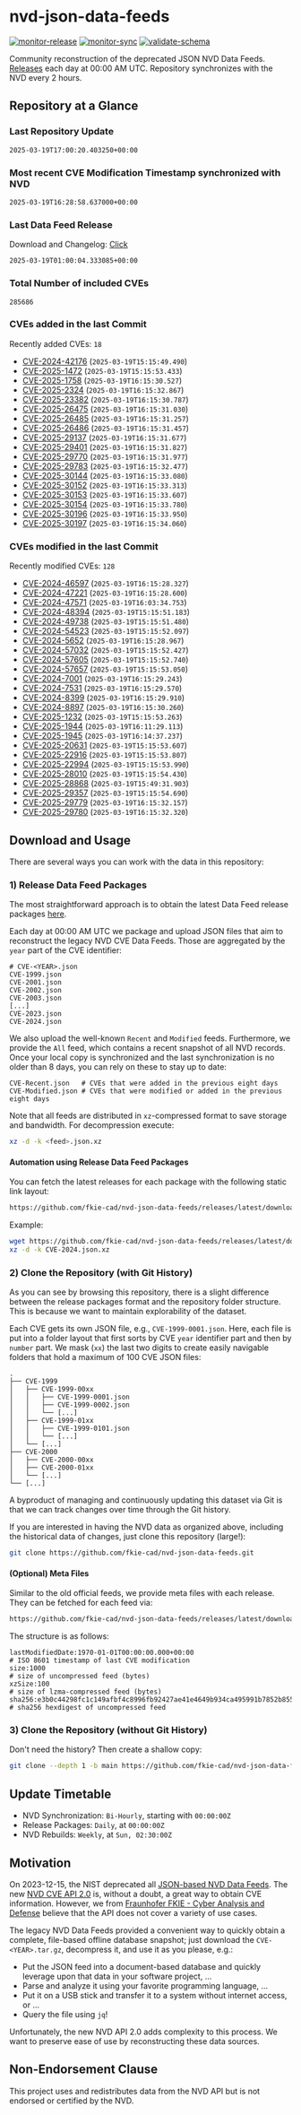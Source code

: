 # nvd-json-data-feeds

[![monitor-release](https://github.com/fkie-cad/nvd-json-data-feeds/actions/workflows/monitor_release.yml/badge.svg)](https://github.com/fkie-cad/nvd-json-data-feeds/actions/workflows/monitor_release.yml)
[![monitor-sync](https://github.com/fkie-cad/nvd-json-data-feeds/actions/workflows/monitor_sync.yml/badge.svg)](https://github.com/fkie-cad/nvd-json-data-feeds/actions/workflows/monitor_sync.yml)
[![validate-schema](https://github.com/fkie-cad/nvd-json-data-feeds/actions/workflows/validate_schema.yml/badge.svg)](https://github.com/fkie-cad/nvd-json-data-feeds/actions/workflows/validate_schema.yml)

Community reconstruction of the deprecated JSON NVD Data Feeds.
[Releases](https://github.com/fkie-cad/nvd-json-data-feeds/releases/latest) each day at 00:00 AM UTC.
Repository synchronizes with the NVD every 2 hours.

## Repository at a Glance

### Last Repository Update

```plain
2025-03-19T17:00:20.403250+00:00
```

### Most recent CVE Modification Timestamp synchronized with NVD

```plain
2025-03-19T16:28:58.637000+00:00
```

### Last Data Feed Release

Download and Changelog: [Click](https://github.com/fkie-cad/nvd-json-data-feeds/releases/latest)

```plain
2025-03-19T01:00:04.333085+00:00
```

### Total Number of included CVEs

```plain
285686
```

### CVEs added in the last Commit

Recently added CVEs: `18`

- [CVE-2024-42176](CVE-2024/CVE-2024-421xx/CVE-2024-42176.json) (`2025-03-19T15:15:49.490`)
- [CVE-2025-1472](CVE-2025/CVE-2025-14xx/CVE-2025-1472.json) (`2025-03-19T15:15:53.433`)
- [CVE-2025-1758](CVE-2025/CVE-2025-17xx/CVE-2025-1758.json) (`2025-03-19T16:15:30.527`)
- [CVE-2025-2324](CVE-2025/CVE-2025-23xx/CVE-2025-2324.json) (`2025-03-19T16:15:32.867`)
- [CVE-2025-23382](CVE-2025/CVE-2025-233xx/CVE-2025-23382.json) (`2025-03-19T16:15:30.787`)
- [CVE-2025-26475](CVE-2025/CVE-2025-264xx/CVE-2025-26475.json) (`2025-03-19T16:15:31.030`)
- [CVE-2025-26485](CVE-2025/CVE-2025-264xx/CVE-2025-26485.json) (`2025-03-19T16:15:31.257`)
- [CVE-2025-26486](CVE-2025/CVE-2025-264xx/CVE-2025-26486.json) (`2025-03-19T16:15:31.457`)
- [CVE-2025-29137](CVE-2025/CVE-2025-291xx/CVE-2025-29137.json) (`2025-03-19T16:15:31.677`)
- [CVE-2025-29401](CVE-2025/CVE-2025-294xx/CVE-2025-29401.json) (`2025-03-19T16:15:31.827`)
- [CVE-2025-29770](CVE-2025/CVE-2025-297xx/CVE-2025-29770.json) (`2025-03-19T16:15:31.977`)
- [CVE-2025-29783](CVE-2025/CVE-2025-297xx/CVE-2025-29783.json) (`2025-03-19T16:15:32.477`)
- [CVE-2025-30144](CVE-2025/CVE-2025-301xx/CVE-2025-30144.json) (`2025-03-19T16:15:33.080`)
- [CVE-2025-30152](CVE-2025/CVE-2025-301xx/CVE-2025-30152.json) (`2025-03-19T16:15:33.313`)
- [CVE-2025-30153](CVE-2025/CVE-2025-301xx/CVE-2025-30153.json) (`2025-03-19T16:15:33.607`)
- [CVE-2025-30154](CVE-2025/CVE-2025-301xx/CVE-2025-30154.json) (`2025-03-19T16:15:33.780`)
- [CVE-2025-30196](CVE-2025/CVE-2025-301xx/CVE-2025-30196.json) (`2025-03-19T16:15:33.950`)
- [CVE-2025-30197](CVE-2025/CVE-2025-301xx/CVE-2025-30197.json) (`2025-03-19T16:15:34.060`)


### CVEs modified in the last Commit

Recently modified CVEs: `128`

- [CVE-2024-46597](CVE-2024/CVE-2024-465xx/CVE-2024-46597.json) (`2025-03-19T16:15:28.327`)
- [CVE-2024-47221](CVE-2024/CVE-2024-472xx/CVE-2024-47221.json) (`2025-03-19T16:15:28.600`)
- [CVE-2024-47571](CVE-2024/CVE-2024-475xx/CVE-2024-47571.json) (`2025-03-19T16:03:34.753`)
- [CVE-2024-48394](CVE-2024/CVE-2024-483xx/CVE-2024-48394.json) (`2025-03-19T15:15:51.183`)
- [CVE-2024-49738](CVE-2024/CVE-2024-497xx/CVE-2024-49738.json) (`2025-03-19T15:15:51.480`)
- [CVE-2024-54523](CVE-2024/CVE-2024-545xx/CVE-2024-54523.json) (`2025-03-19T15:15:52.097`)
- [CVE-2024-5652](CVE-2024/CVE-2024-56xx/CVE-2024-5652.json) (`2025-03-19T16:15:28.967`)
- [CVE-2024-57032](CVE-2024/CVE-2024-570xx/CVE-2024-57032.json) (`2025-03-19T15:15:52.427`)
- [CVE-2024-57605](CVE-2024/CVE-2024-576xx/CVE-2024-57605.json) (`2025-03-19T15:15:52.740`)
- [CVE-2024-57657](CVE-2024/CVE-2024-576xx/CVE-2024-57657.json) (`2025-03-19T15:15:53.050`)
- [CVE-2024-7001](CVE-2024/CVE-2024-70xx/CVE-2024-7001.json) (`2025-03-19T16:15:29.243`)
- [CVE-2024-7531](CVE-2024/CVE-2024-75xx/CVE-2024-7531.json) (`2025-03-19T16:15:29.570`)
- [CVE-2024-8399](CVE-2024/CVE-2024-83xx/CVE-2024-8399.json) (`2025-03-19T16:15:29.910`)
- [CVE-2024-8897](CVE-2024/CVE-2024-88xx/CVE-2024-8897.json) (`2025-03-19T16:15:30.260`)
- [CVE-2025-1232](CVE-2025/CVE-2025-12xx/CVE-2025-1232.json) (`2025-03-19T15:15:53.263`)
- [CVE-2025-1944](CVE-2025/CVE-2025-19xx/CVE-2025-1944.json) (`2025-03-19T16:11:29.113`)
- [CVE-2025-1945](CVE-2025/CVE-2025-19xx/CVE-2025-1945.json) (`2025-03-19T16:14:37.237`)
- [CVE-2025-20631](CVE-2025/CVE-2025-206xx/CVE-2025-20631.json) (`2025-03-19T15:15:53.607`)
- [CVE-2025-22916](CVE-2025/CVE-2025-229xx/CVE-2025-22916.json) (`2025-03-19T15:15:53.807`)
- [CVE-2025-22994](CVE-2025/CVE-2025-229xx/CVE-2025-22994.json) (`2025-03-19T15:15:53.990`)
- [CVE-2025-28010](CVE-2025/CVE-2025-280xx/CVE-2025-28010.json) (`2025-03-19T15:15:54.430`)
- [CVE-2025-28868](CVE-2025/CVE-2025-288xx/CVE-2025-28868.json) (`2025-03-19T15:49:31.903`)
- [CVE-2025-29357](CVE-2025/CVE-2025-293xx/CVE-2025-29357.json) (`2025-03-19T15:15:54.690`)
- [CVE-2025-29779](CVE-2025/CVE-2025-297xx/CVE-2025-29779.json) (`2025-03-19T16:15:32.157`)
- [CVE-2025-29780](CVE-2025/CVE-2025-297xx/CVE-2025-29780.json) (`2025-03-19T16:15:32.320`)


## Download and Usage

There are several ways you can work with the data in this repository:

### 1) Release Data Feed Packages

The most straightforward approach is to obtain the latest Data Feed release packages [here](https://github.com/fkie-cad/nvd-json-data-feeds/releases/latest).

Each day at 00:00 AM UTC we package and upload JSON files that aim to reconstruct the legacy NVD CVE Data Feeds.
Those are aggregated by the `year` part of the CVE identifier:

```
# CVE-<YEAR>.json
CVE-1999.json
CVE-2001.json
CVE-2002.json
CVE-2003.json
[...]
CVE-2023.json
CVE-2024.json
```

We also upload the well-known `Recent` and `Modified` feeds.
Furthermore, we provide the `All` feed, which contains a recent snapshot of all NVD records.
Once your local copy is synchronized and the last synchronization is no older than 8 days, you can rely on these to stay up to date:

```plain
CVE-Recent.json   # CVEs that were added in the previous eight days
CVE-Modified.json # CVEs that were modified or added in the previous eight days
```

Note that all feeds are distributed in `xz`-compressed format to save storage and bandwidth.
For decompression execute:

```sh
xz -d -k <feed>.json.xz
```

#### Automation using Release Data Feed Packages

You can fetch the latest releases for each package with the following static link layout:

```sh
https://github.com/fkie-cad/nvd-json-data-feeds/releases/latest/download/CVE-<YEAR>.json.xz
```

Example:

```sh
wget https://github.com/fkie-cad/nvd-json-data-feeds/releases/latest/download/CVE-2024.json.xz
xz -d -k CVE-2024.json.xz
```

### 2) Clone the Repository (with Git History)

As you can see by browsing this repository, there is a slight difference between the release packages format and the repository folder structure.
This is because we want to maintain explorability of the dataset.

Each CVE gets its own JSON file, e.g., `CVE-1999-0001.json`.
Here, each file is put into a folder layout that first sorts by CVE `year` identifier part and then by `number` part.
We mask (`xx`) the last two digits to create easily navigable folders that hold a maximum of 100 CVE JSON files:

```plain
.
├── CVE-1999
│   ├── CVE-1999-00xx
│   │   ├── CVE-1999-0001.json
│   │   ├── CVE-1999-0002.json
│   │   └── [...]
│   ├── CVE-1999-01xx
│   │   ├── CVE-1999-0101.json
│   │   └── [...]
│   └── [...]
├── CVE-2000
│   ├── CVE-2000-00xx
│   ├── CVE-2000-01xx
│   └── [...]
└── [...]
```

A byproduct of managing and continuously updating this dataset via Git is that we can track changes over time through the Git history.

If you are interested in having the NVD data as organized above, including the historical data of changes, just clone this repository (large!):

```sh
git clone https://github.com/fkie-cad/nvd-json-data-feeds.git
```

#### (Optional) Meta Files

Similar to the old official feeds, we provide meta files with each release. They can be fetched for each feed via:

```sh
https://github.com/fkie-cad/nvd-json-data-feeds/releases/latest/download/CVE-<YEAR>.meta
```

The structure is as follows:

```plain
lastModifiedDate:1970-01-01T00:00:00.000+00:00                          # ISO 8601 timestamp of last CVE modification
size:1000                                                               # size of uncompressed feed (bytes)
xzSize:100                                                              # size of lzma-compressed feed (bytes)
sha256:e3b0c44298fc1c149afbf4c8996fb92427ae41e4649b934ca495991b7852b855 # sha256 hexdigest of uncompressed feed
```

### 3) Clone the Repository (without Git History)

Don't need the history? Then create a shallow copy:

```sh
git clone --depth 1 -b main https://github.com/fkie-cad/nvd-json-data-feeds.git
```


## Update Timetable

* NVD Synchronization: `Bi-Hourly`, starting with `00:00:00Z`
* Release Packages: `Daily`, at `00:00:00Z`
* NVD Rebuilds: `Weekly`, at `Sun, 02:30:00Z`


## Motivation

On 2023-12-15, the NIST deprecated all [JSON-based NVD Data Feeds](https://nvd.nist.gov/vuln/data-feeds#divRetirementBanner-1).
The new [NVD CVE API 2.0](https://nvd.nist.gov/developers/vulnerabilities) is, without a doubt, a great way to obtain CVE information.
However, we from [Fraunhofer FKIE - Cyber Analysis and Defense](https://www.fkie.fraunhofer.de/en/departments/cad.html) believe that the API does not cover a variety of use cases.

The legacy NVD Data Feeds provided a convenient way to quickly obtain a complete, file-based offline database snapshot; just download the `CVE-<YEAR>.tar.gz`, decompress it, and use it as you please, e.g.:

- Put the JSON feed into a document-based database and quickly leverage upon that data in your software project, ...
- Parse and analyze it using your favorite programming language, ...
- Put it on a USB stick and transfer it to a system without internet access, or ...
- Query the file using `jq`!

Unfortunately, the new NVD API 2.0 adds complexity to this process.
We want to preserve ease of use by reconstructing these data sources.

## Non-Endorsement Clause

This project uses and redistributes data from the NVD API but is not endorsed or certified by the NVD.